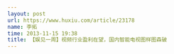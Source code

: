 ```yaml
---
layout: post
url: https://www.huxiu.com/article/23178
name: 李拓
time: 2013-11-15 19:38
title: 【娱见一周】视频行业盈利在望，国内智能电视图样图森破
---
```


